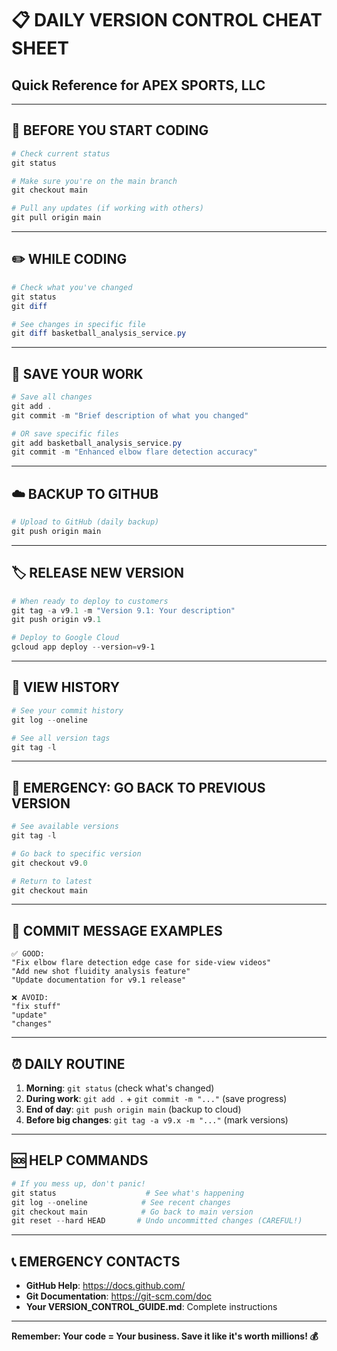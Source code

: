 # 📋 DAILY VERSION CONTROL CHEAT SHEET
## Quick Reference for APEX SPORTS, LLC

---

## 🚀 BEFORE YOU START CODING
```powershell
# Check current status
git status

# Make sure you're on the main branch
git checkout main

# Pull any updates (if working with others)
git pull origin main
```

---

## ✏️ WHILE CODING
```powershell
# Check what you've changed
git status
git diff

# See changes in specific file
git diff basketball_analysis_service.py
```

---

## 💾 SAVE YOUR WORK
```powershell
# Save all changes
git add .
git commit -m "Brief description of what you changed"

# OR save specific files
git add basketball_analysis_service.py
git commit -m "Enhanced elbow flare detection accuracy"
```

---

## ☁️ BACKUP TO GITHUB
```powershell
# Upload to GitHub (daily backup)
git push origin main
```

---

## 🏷️ RELEASE NEW VERSION
```powershell
# When ready to deploy to customers
git tag -a v9.1 -m "Version 9.1: Your description"
git push origin v9.1

# Deploy to Google Cloud
gcloud app deploy --version=v9-1
```

---

## 🔄 VIEW HISTORY
```powershell
# See your commit history
git log --oneline

# See all version tags
git tag -l
```

---

## 🚨 EMERGENCY: GO BACK TO PREVIOUS VERSION
```powershell
# See available versions
git tag -l

# Go back to specific version
git checkout v9.0

# Return to latest
git checkout main
```

---

## 📱 COMMIT MESSAGE EXAMPLES
```
✅ GOOD:
"Fix elbow flare detection edge case for side-view videos"
"Add new shot fluidity analysis feature"
"Update documentation for v9.1 release"

❌ AVOID:
"fix stuff"
"update"
"changes"
```

---

## ⏰ DAILY ROUTINE
1. **Morning**: `git status` (check what's changed)
2. **During work**: `git add .` + `git commit -m "..."` (save progress)
3. **End of day**: `git push origin main` (backup to cloud)
4. **Before big changes**: `git tag -a v9.x -m "..."` (mark versions)

---

## 🆘 HELP COMMANDS
```powershell
# If you mess up, don't panic!
git status                    # See what's happening
git log --oneline            # See recent changes
git checkout main            # Go back to main version
git reset --hard HEAD       # Undo uncommitted changes (CAREFUL!)
```

---

## 📞 EMERGENCY CONTACTS
- **GitHub Help**: https://docs.github.com/
- **Git Documentation**: https://git-scm.com/doc
- **Your VERSION_CONTROL_GUIDE.md**: Complete instructions

---

**Remember: Your code = Your business. Save it like it's worth millions! 💰**
